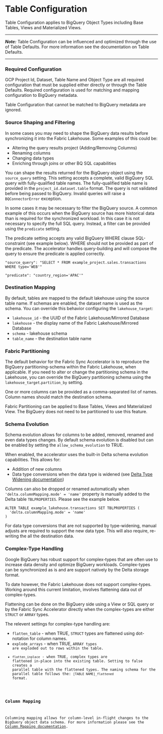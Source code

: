 # Table Configuration

Table Configuration applies to BigQuery Object Types including Base Tables, Views and Materialized Views.

---

***Note:***
Table Configuration can be influenced and optimized through the use of Table Defaults. For more information see the documentation on Table Defaults.

---

### Required Configuration

GCP Project Id, Dataset, Table Name and Object Type are all required configuration that must be supplied either directly or through the Table Defaults. Required configuration is used for matching and mapping configuration to BigQuery metadata.

Table Configuration that cannot be matched to BigQuery metadata are ignored.

### Source Shaping and Filtering

In some cases you may need to shape the BigQuery data results before synchronizing it into the Fabric Lakehouse. Some examples of this could be:

- Altering the query results project (Adding/Removing Columns)
- Renaming columns
- Changing data types
- Enriching through joins or other BQ SQL capabilities

You can shape the results returned for the BigQuery object using the <code>source_query</code> setting. This setting accepts a complete, valid BigQuery SQL query with fully-qualified table names. The fully-qualified table name is provided in the <code>project_id.dataset.table</code> format. The query is not validated before being passed to BigQuery. Invalid queries will raise a <code>BQConnectorError</code> exception.

In some cases it may be necessary to filter the BigQuery source. A common example of this occurs when the BigQuery source has more historical data than is required for the synchronized workload. In this case it is not necessary to specify the full SQL query. Instead, a filter can be provided using the <code>predicate</code> setting.

The predicate setting accepts any valid BigQuery WHERE clause SQL-constraint (see example below). WHERE should not be provided as part of the predicate. The accelerator handles query-building and will compose the query to ensure the predicate is applied correctly.

```
"source_query": "SELECT * FROM example_project.sales.transactions WHERE type='WEB'"

"predicate": "country_region='APAC'"
```

### Destination Mapping
By default, tables are mapped to the default lakehouse using the source table name. If schemas are enabled, the dataset name is used as the schema. You can override this behavior configuring the <code>lakehouse_target</code>:

- <code>lakehouse_id</code> - the UUID of the Fabric Lakehouse/Mirrored Database
- <code>lakehouse</code> - the display name of the Fabric Lakehouse/Mirrored Database
- <code>schema</code> - lakehouse schema
- <code>table_name</code> - the destination table name

### Fabric Partitioning

The default behavior for the Fabric Sync Accelerator is to reproduce the BigQuery partitioning-schema within the Fabric Lakehouse, when applicable. If you need to alter or change the partitioning schema in the Lakehouse, you can override the BigQuery partitioning schema using the <code>lakehouse_target</code>.<code>partition_by</code> setting.

One or more columns can be provided as a comma-separated list of names. Column names should match the destination schema.

Fabric Partitioning can be applied to Base Tables, Views and Materialized View. The BigQuery does not need to be partitioned to use this feature.

### Schema Evolution

Schema evolution allows for columns to be added, removed, renamed and even data types changes. By default schema evolution is disabled but can be enabled by setting the <code>allow_schema_evolution</code> to TRUE.

When enabled, the accelerator uses the built-in Delta schema evolution capabilities. This allows for:
- Addition of new columns
- Data type conversions when the data type is widened (see [Delta Type Widening documentation](https://docs.delta.io/latest/delta-type-widening.html))

Columns can also be dropped or renamed automatically when <code>'delta.columnMapping.mode' = 'name'</code> property is manually added to the Delta table <code>TBLPROPERTIES</code>. Please see the example below.

```
ALTER TABLE example_lakehouse.transactions SET TBLPROPERTIES (
  'delta.columnMapping.mode' = 'name'
)
```

For data type conversions that are not supported by type-widening, manual adjusts are required to support the new data type. This will also require, re-writing the all the destination data.

### Complex-Type Handling

Google BigQuery has robust support for complex-types that are often use to increase data density and optimize BigQuery workloads. Complex-types can be synchronized as is and are support natively by the Delta storage format.

To date however, the Fabric Lakehouse does not support complex-types. Working around this current limitation, involves flattening data out of complex-types.

Flattening can be done on the BigQuery side using a View or SQL query or by the Fabric Sync Accelerator directly when the complex-types are either <code>STRUCT</code> or <code>ARRAY</code> types. 

The relevent settings for complex-type handling are:
- <code>flatten_table</code> - when TRUE, <code>STRUCT</code> types are flattened using dot-notation for column names.
- <code>explode_arrays</code> - when TRUE, <code>ARRAY</codes> types are exploded out to rows within the table.
- <code>flatten_inplace</code> - when TRUE, complex types are flattened in-place into the existing table. Setting to false creates a parallel table with the flattened types. The naming schema for the parallel table follows the: <code>[TABLE NAME]_flattened</code> format.

### Column Mapping

Columning mapping allows for column-level in-flight changes to the BigQuery object data schema. For more information please see the [Column Mapping documentation](ColumnMapping.md).